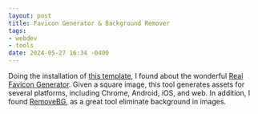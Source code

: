 ```yaml
---
layout: post
title: Favicon Generator & Background Remover
tags:
- webdev
- tools
date: 2024-05-27 16:34 -0400
---
```


Doing the installation of [this template](https://chirpy.cotes.page/), I found
about the wonderful [Real Favicon
Generator](https://realfavicongenerator.net/). Given a square image, this tool
generates assets for several platforms, including Chrome, Android, iOS, and
web. In addition, I found [RemoveBG](https://www.remove.bg/), as a great tool
eliminate background in images.
